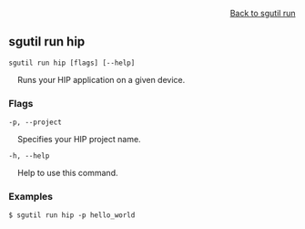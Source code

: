 <div id="readme" class="Box-body readme blob js-code-block-container">
<article class="markdown-body entry-content p-3 p-md-6" itemprop="text">
<p align="right">
<a href="https://github.com/fpgasystems/hacc/blob/main/cli/docs/sgutil-run.md#sgutil-run">Back to sgutil run</a>
</p>

## sgutil run hip

<code>sgutil run hip [flags] [--help]</code>
<p>
  &nbsp; &nbsp; Runs your HIP application on a given device.
</p>

### Flags
<code>-p, --project</code>
<p>
  &nbsp; &nbsp; Specifies your HIP project name.
</p>

<code>-h, --help</code>
<p>
  &nbsp; &nbsp; Help to use this command.
</p>

### Examples
```
$ sgutil run hip -p hello_world
```